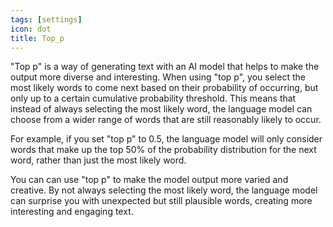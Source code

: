 ```yaml
---
tags: [settings]
icon: dot
title: Top_p
---
```

"Top p" is a way of generating text with an AI model that helps to make the output more diverse and interesting. When using "top p", you select the most likely words to come next based on their probability of occurring, but only up to a certain cumulative probability threshold. This means that instead of always selecting the most likely word, the language model can choose from a wider range of words that are still reasonably likely to occur.

For example, if you set "top p" to 0.5, the language model will only consider words that make up the top 50% of the probability distribution for the next word, rather than just the most likely word.

You can can use "top p" to make the model output more varied and creative. By not always selecting the most likely word, the language model can surprise you with unexpected but still plausible words, creating more interesting and engaging text.
